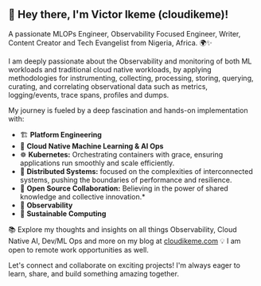 ## 👋 Hey there, I'm Victor Ikeme (cloudikeme)!

A passionate MLOPs Engineer, Observability Focused Engineer, Writer, Content Creator and Tech Evangelist from Nigeria, Africa. 🌍✨ 

I am deeply passionate about the Observability and monitoring of both ML workloads and traditional cloud native workloads, by applying methodologies for instrumenting, collecting, processing, storing, querying, curating, and correlating observational data such as metrics, logging/events, trace spans, profiles and dumps.

My journey is fueled by a deep fascination and hands-on implementation with:

- 🏗️ **Platform Engineering**
- 🧠 **Cloud Native Machine Learning & AI Ops**
- ☸️ **Kubernetes:** Orchestrating containers with grace, ensuring applications run smoothly and scale efficiently.
- 🔗 **Distributed Systems:** focused on the complexities of interconnected systems, pushing the boundaries of performance and resilience.
- 🤝 **Open Source Collaboration:** Believing in the power of shared knowledge and collective innovation.*
- 🧐 **Observability**
- 🌱 **Sustainable Computing**

📚 Explore my thoughts and insights on all things Observability, Cloud Native AI, Dev/ML Ops and more on my blog at [cloudikeme.com](cloudikeme.com)
💡 I am open to remote work opportunities as well.

Let's connect and collaborate on exciting projects! I'm always eager to learn, share, and build something amazing together.
